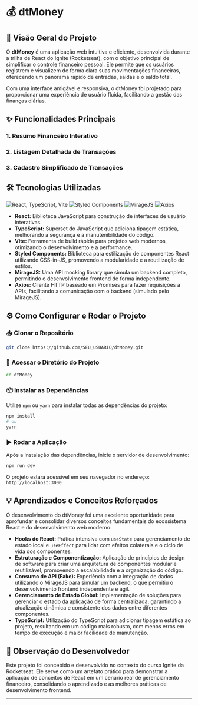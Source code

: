 # 💰 dtMoney

## 🚀 Visão Geral do Projeto

O **dtMoney** é uma aplicação web intuitiva e eficiente, desenvolvida durante a trilha de React do Ignite (Rocketseat), com o objetivo principal de simplificar o controle financeiro pessoal. Ele permite que os usuários registrem e visualizem de forma clara suas movimentações financeiras, oferecendo um panorama rápido de entradas, saídas e o saldo total.

Com uma interface amigável e responsiva, o dtMoney foi projetado para proporcionar uma experiência de usuário fluida, facilitando a gestão das finanças diárias.

## ✨ Funcionalidades Principais

### 1. Resumo Financeiro Interativo

### 2. Listagem Detalhada de Transações

### 3. Cadastro Simplificado de Transações

## 🛠️ Tecnologias Utilizadas

<p align="left">
  <img src="https://skillicons.dev/icons?i=react,typescript,vite" alt="React, TypeScript, Vite" />
  <img src="https://img.shields.io/badge/styled--components-DB7093?style=for-the-badge&logo=styledcomponents&logoColor=white" alt="Styled Components" />
  <img src="https://img.shields.io/badge/miragejs-000000?style=for-the-badge&logo=javascript&logoColor=yellow" alt="MirageJS" />
  <img src="https://img.shields.io/badge/axios-5A29E4?style=for-for-the-badge&logo=axios&logoColor=white" alt="Axios" />
</p>

- **React:** Biblioteca JavaScript para construção de interfaces de usuário interativas.
- **TypeScript:** Superset do JavaScript que adiciona tipagem estática, melhorando a segurança e a manutenibilidade do código.
- **Vite:** Ferramenta de build rápida para projetos web modernos, otimizando o desenvolvimento e a performance.
- **Styled Components:** Biblioteca para estilização de componentes React utilizando CSS-in-JS, promovendo a modularidade e a reutilização de estilos.
- **MirageJS:** Uma API mocking library que simula um backend completo, permitindo o desenvolvimento frontend de forma independente.
- **Axios:** Cliente HTTP baseado em Promises para fazer requisições a APIs, facilitando a comunicação com o backend (simulado pelo MirageJS).

## ⚙️ Como Configurar e Rodar o Projeto

### 📥 Clonar o Repositório

```bash
git clone https://github.com/SEU_USUARIO/dtMoney.git
```

### 📂 Acessar o Diretório do Projeto

```bash
cd dtMoney
```

### 📦 Instalar as Dependências

Utilize `npm` ou `yarn` para instalar todas as dependências do projeto:

```bash
npm install
# ou
yarn
```

### ▶️ Rodar a Aplicação

Após a instalação das dependências, inicie o servidor de desenvolvimento:

```bash
npm run dev
```

O projeto estará acessível em seu navegador no endereço: `http://localhost:3000`

## 💡 Aprendizados e Conceitos Reforçados

O desenvolvimento do dtMoney foi uma excelente oportunidade para aprofundar e consolidar diversos conceitos fundamentais do ecossistema React e do desenvolvimento web moderno:

- **Hooks do React:** Prática intensiva com `useState` para gerenciamento de estado local e `useEffect` para lidar com efeitos colaterais e o ciclo de vida dos componentes.
- **Estruturação e Componentização:** Aplicação de princípios de design de software para criar uma arquitetura de componentes modular e reutilizável, promovendo a escalabilidade e a organização do código.
- **Consumo de API (Fake):** Experiência com a integração de dados utilizando o MirageJS para simular um backend, o que permitiu o desenvolvimento frontend independente e ágil.
- **Gerenciamento de Estado Global:** Implementação de soluções para gerenciar o estado da aplicação de forma centralizada, garantindo a atualização dinâmica e consistente dos dados entre diferentes componentes.
- **TypeScript:** Utilização do TypeScript para adicionar tipagem estática ao projeto, resultando em um código mais robusto, com menos erros em tempo de execução e maior facilidade de manutenção.

## 📝 Observação do Desenvolvedor

Este projeto foi concebido e desenvolvido no contexto do curso Ignite da Rocketseat. Ele serve como um artefato prático para demonstrar a aplicação de conceitos de React em um cenário real de gerenciamento financeiro, consolidando o aprendizado e as melhores práticas de desenvolvimento frontend.

---

